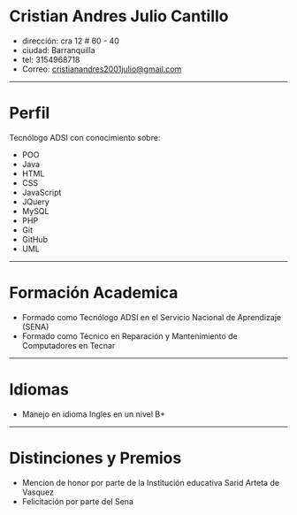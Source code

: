 # Cristian Andres Julio Cantillo
* dirección: cra 12 # 60 - 40
* ciudad: Barranquilla
* tel: 3154968718
* Correo: cristianandres2001julio@gmail.com 
---

# Perfil
Tecnólogo ADSI con conocimiento sobre:

* POO
*  Java 
* HTML
* CSS
* JavaScript
* JQuery
* MySQL
* PHP
* Git
* GitHub
* UML

---

# Formación Academica
* Formado como Tecnólogo ADSI en el Servicio Nacional de Aprendizaje (SENA)
* Formado como Técnico en Reparación y Mantenimiento de Computadores en Tecnar

---

# Idiomas
* Manejo en idioma Ingles en un nivel B+

---

# Distinciones y Premios
* Mencion de honor por parte de la Institución educativa Sarid Arteta de Vasquez
* Felicitación por parte del Sena
